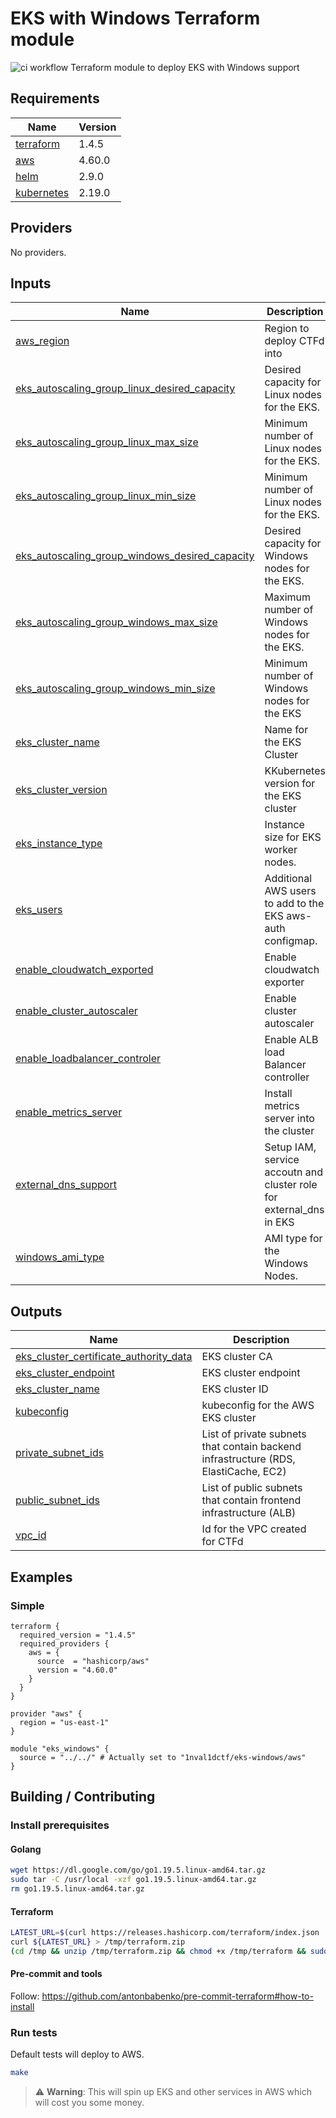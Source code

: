 <!-- BEGIN_TF_DOCS -->
# EKS with Windows Terraform module

![ci workflow](https://github.com/1nval1dctf/terraform-aws-eks-windows/actions/workflows/ci.yml/badge.svg)
Terraform module to deploy EKS with Windows support


## Requirements

| Name | Version |
|------|---------|
| <a name="requirement_terraform"></a> [terraform](#requirement\_terraform) | 1.4.5 |
| <a name="requirement_aws"></a> [aws](#requirement\_aws) | 4.60.0 |
| <a name="requirement_helm"></a> [helm](#requirement\_helm) | 2.9.0 |
| <a name="requirement_kubernetes"></a> [kubernetes](#requirement\_kubernetes) | 2.19.0 |
## Providers

No providers.
## Inputs

| Name | Description | Type | Default | Required |
|------|-------------|------|---------|:--------:|
| <a name="input_aws_region"></a> [aws\_region](#input\_aws\_region) | Region to deploy CTFd into | `string` | `"us-east-1"` | no |
| <a name="input_eks_autoscaling_group_linux_desired_capacity"></a> [eks\_autoscaling\_group\_linux\_desired\_capacity](#input\_eks\_autoscaling\_group\_linux\_desired\_capacity) | Desired capacity for Linux nodes for the EKS. | `number` | `1` | no |
| <a name="input_eks_autoscaling_group_linux_max_size"></a> [eks\_autoscaling\_group\_linux\_max\_size](#input\_eks\_autoscaling\_group\_linux\_max\_size) | Minimum number of Linux nodes for the EKS. | `number` | `2` | no |
| <a name="input_eks_autoscaling_group_linux_min_size"></a> [eks\_autoscaling\_group\_linux\_min\_size](#input\_eks\_autoscaling\_group\_linux\_min\_size) | Minimum number of Linux nodes for the EKS. | `number` | `1` | no |
| <a name="input_eks_autoscaling_group_windows_desired_capacity"></a> [eks\_autoscaling\_group\_windows\_desired\_capacity](#input\_eks\_autoscaling\_group\_windows\_desired\_capacity) | Desired capacity for Windows nodes for the EKS. | `number` | `1` | no |
| <a name="input_eks_autoscaling_group_windows_max_size"></a> [eks\_autoscaling\_group\_windows\_max\_size](#input\_eks\_autoscaling\_group\_windows\_max\_size) | Maximum number of Windows nodes for the EKS. | `number` | `2` | no |
| <a name="input_eks_autoscaling_group_windows_min_size"></a> [eks\_autoscaling\_group\_windows\_min\_size](#input\_eks\_autoscaling\_group\_windows\_min\_size) | Minimum number of Windows nodes for the EKS | `number` | `1` | no |
| <a name="input_eks_cluster_name"></a> [eks\_cluster\_name](#input\_eks\_cluster\_name) | Name for the EKS Cluster | `string` | `"eks"` | no |
| <a name="input_eks_cluster_version"></a> [eks\_cluster\_version](#input\_eks\_cluster\_version) | KKubernetes version for the EKS cluster | `string` | `"1.26"` | no |
| <a name="input_eks_instance_type"></a> [eks\_instance\_type](#input\_eks\_instance\_type) | Instance size for EKS worker nodes. | `string` | `"m5.large"` | no |
| <a name="input_eks_users"></a> [eks\_users](#input\_eks\_users) | Additional AWS users to add to the EKS aws-auth configmap. | <pre>list(object({<br>    userarn  = string<br>    username = string<br>    groups   = list(string)<br>  }))</pre> | `[]` | no |
| <a name="input_enable_cloudwatch_exported"></a> [enable\_cloudwatch\_exported](#input\_enable\_cloudwatch\_exported) | Enable cloudwatch exporter | `bool` | `true` | no |
| <a name="input_enable_cluster_autoscaler"></a> [enable\_cluster\_autoscaler](#input\_enable\_cluster\_autoscaler) | Enable cluster autoscaler | `bool` | `true` | no |
| <a name="input_enable_loadbalancer_controler"></a> [enable\_loadbalancer\_controler](#input\_enable\_loadbalancer\_controler) | Enable ALB load Balancer controller | `bool` | `true` | no |
| <a name="input_enable_metrics_server"></a> [enable\_metrics\_server](#input\_enable\_metrics\_server) | Install metrics server into the cluster | `bool` | `true` | no |
| <a name="input_external_dns_support"></a> [external\_dns\_support](#input\_external\_dns\_support) | Setup IAM, service accoutn and cluster role for external\_dns in EKS | `bool` | `false` | no |
| <a name="input_windows_ami_type"></a> [windows\_ami\_type](#input\_windows\_ami\_type) | AMI type for the Windows Nodes. | `string` | `"WINDOWS_CORE_2022_x86_64"` | no |
## Outputs

| Name | Description |
|------|-------------|
| <a name="output_eks_cluster_certificate_authority_data"></a> [eks\_cluster\_certificate\_authority\_data](#output\_eks\_cluster\_certificate\_authority\_data) | EKS cluster CA |
| <a name="output_eks_cluster_endpoint"></a> [eks\_cluster\_endpoint](#output\_eks\_cluster\_endpoint) | EKS cluster endpoint |
| <a name="output_eks_cluster_name"></a> [eks\_cluster\_name](#output\_eks\_cluster\_name) | EKS cluster ID |
| <a name="output_kubeconfig"></a> [kubeconfig](#output\_kubeconfig) | kubeconfig for the AWS EKS cluster |
| <a name="output_private_subnet_ids"></a> [private\_subnet\_ids](#output\_private\_subnet\_ids) | List of private subnets that contain backend infrastructure (RDS, ElastiCache, EC2) |
| <a name="output_public_subnet_ids"></a> [public\_subnet\_ids](#output\_public\_subnet\_ids) | List of public subnets that contain frontend infrastructure (ALB) |
| <a name="output_vpc_id"></a> [vpc\_id](#output\_vpc\_id) | Id for the VPC created for CTFd |

## Examples
### Simple

```hcl
terraform {
  required_version = "1.4.5"
  required_providers {
    aws = {
      source  = "hashicorp/aws"
      version = "4.60.0"
    }
  }
}

provider "aws" {
  region = "us-east-1"
}

module "eks_windows" {
  source = "../../" # Actually set to "1nval1dctf/eks-windows/aws"
}
```

## Building / Contributing

### Install prerequisites

#### Golang

```bash
wget https://dl.google.com/go/go1.19.5.linux-amd64.tar.gz
sudo tar -C /usr/local -xzf go1.19.5.linux-amd64.tar.gz
rm go1.19.5.linux-amd64.tar.gz
```

#### Terraform

```bash
LATEST_URL=$(curl https://releases.hashicorp.com/terraform/index.json | jq -r '.versions[].builds[].url | select(.|test("alpha|beta|rc")|not) | select(.|contains("linux_amd64"))' | sort -t. -k 1,1n -k 2,2n -k 3,3n | tail -1)
curl ${LATEST_URL} > /tmp/terraform.zip
(cd /tmp && unzip /tmp/terraform.zip && chmod +x /tmp/terraform && sudo mv /tmp/terraform /usr/local/bin/)
```

#### Pre-commit and tools

Follow: https://github.com/antonbabenko/pre-commit-terraform#how-to-install

### Run tests

Default tests will deploy to AWS.
```bash
make
```

> :warning: **Warning**: This will spin up EKS and other services in AWS which will cost you some money.
<!-- END_TF_DOCS -->
